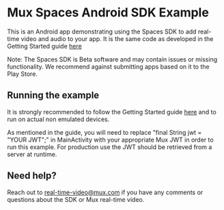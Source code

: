 # Mux Spaces Android SDK Example

This is an Android app demonstrating using the Spaces SDK to add real-time video and audio to your app. It is the same code as developed in the Getting Started guide [here](https://docs.mux.com/guides/video/send-and-receive-real-time-video-from-an-android-application)

Note: The Spaces SDK is Beta software and may contain issues or missing functionality. We recommend against submitting apps based on it to the Play Store.

## Running the example

It is strongly recommended to follow the Getting Started guide [here](https://docs.mux.com/guides/video/send-and-receive-real-time-video-from-an-android-application) and to run on actual non emulated devices.

As mentioned in the guide, you will need to replace "final String jwt = "YOUR JWT";" in MainActivity with your appropriate Mux JWT in order to run this example. For production use the JWT should be retrieved from a server at runtime.

## Need help?

Reach out to real-time-video@mux.com if you have any comments or questions about the SDK or Mux real-time video.